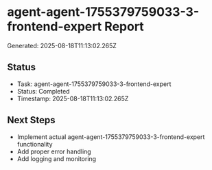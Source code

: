 # agent-agent-1755379759033-3-frontend-expert Report

Generated: 2025-08-18T11:13:02.265Z

## Status
- Task: agent-agent-1755379759033-3-frontend-expert
- Status: Completed
- Timestamp: 2025-08-18T11:13:02.265Z

## Next Steps
- Implement actual agent-agent-1755379759033-3-frontend-expert functionality
- Add proper error handling
- Add logging and monitoring
